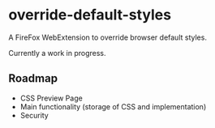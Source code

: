 # override-default-styles

A FireFox WebExtension to override browser default styles.

Currently a work in progress.

## Roadmap

+ CSS Preview Page
+ Main functionality (storage of CSS and implementation)
+ Security
